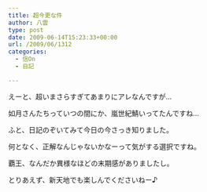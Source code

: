 ```yaml
---
title: 超今更な件
author: 八雲
type: post
date: 2009-06-14T15:23:33+00:00
url: /2009/06/1312
categories:
  - 信On
  - 日記

---
```

えーと、超いまさらすぎてあまりにアレなんですが…
  
如月さんたちっていつの間にか、嵐世紀鯖いってたんですね…

ふと、日記のぞいてみて今日の今さっき知りました。
  
何となく、正解なんじゃないかなーって気がする選択ですね。
  
覇王、なんだか異様なほどの末期感がありましたし。

とりあえず、新天地でも楽しんでくださいねー♪